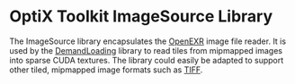 # OptiX Toolkit ImageSource Library

The ImageSource library encapsulates the [OpenEXR](https://www.openexr.com/) image file reader.  It is used by the [DemandLoading](../DemandLoading/README.md)
library to read tiles from mipmapped images into sparse CUDA textures.  The library could easily be
adapted to support other tiled, mipmapped image formats such as [TIFF](http://www.libtiff.org/).
